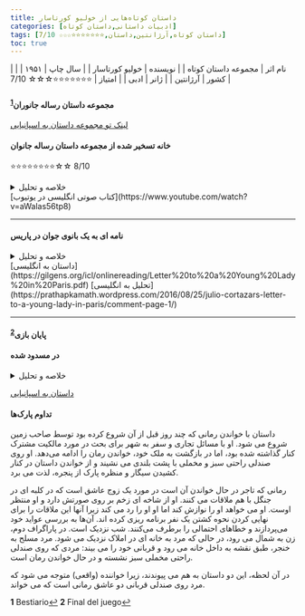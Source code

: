 ```yaml
---
title: داستان‌ کوتاه‌هایی از خولیو کورتاسار
categories: [ادبیات داستانی,داستان کوتاه]
tags: [داستان کوتاه,آرژانتین,داستان,⭐⭐⭐⭐⭐⭐⭐☆☆☆ 7/10]
toc: true
---
```


| نام اثر | مجموعه داستان‌ کوتاه‌ |
| نویسنده | خولیو کورتاسار |
| سال چاپ | ۱۹۵۱ |
| کشور | آرژانتین |
| ژانر | ادبی |
| امتیاز | ⭐⭐⭐⭐⭐⭐⭐☆☆☆ 7/10 |



#### مجموعه داستان رساله جانوران<sup id="a1">[1](#f1)</sup>
[لینک تو مجموعه داستان به اسپانیایی](https://redescolar.ilce.edu.mx/sitios/micrositios/26_agosto_juliocortazar/doc/03_julio-cortazar-bestiario.pdf)


#### خانه تسخیر شده از مجموعه داستان رساله جانوان
⭐⭐⭐⭐⭐⭐⭐⭐☆☆ 8/10

<details>
  <summary>خلاصه و تحلیل</summary>
  یک برادر و خواهر میانسال تنها در خانه بسیار بزرگ قدیمی‌شان که در آنجا بزرگ شده‌اند، زندگی می‌کنند بدون اینکه ازدواج کرده باشند.

خانه تسخیرشده بیانگر احساس تهاجم است. با این حال، ویژگی این داستان در وجود تحلیل های متعدد است. برخی از تحلیل‌ها شامل عناصر روانکاوانه می‌شوند که نشان می‌دهد خانه برای برادران نشان دهنده رحم مادری است که از ترس بیرون نمی‌خواهند از آن خارج شوند. همچنین ممکن است این برادران نماینده نسل‌هایی باشند که نسبت به نسل‌های جدید بی‌تحمل هستند یا جوانانی که به مرور زمان آنها را به آرامی جابجا می‌کنند. یا شاید از ترس از "حضور" نیاکانی که آنها را عذاب می دهند می گریزند. از سوی دیگر، تحلیل هایی وجود دارد که با رعایت «آیین» یا مشاغل روزمره و صومعه نشینی برادران، به آن فضای دینداری می بخشد. و حتی قیاسهایی بین این دو برادر با داستان کتاب مقدس آدم و حوا از بهشت ​​رانده شد.

چه این تهدید (صداهای عجیب) چیزی درونی یا خارجی در نظر گرفته شود، همه فرضیه ها بر عنصر دوگانه «تهاجم-اخراج» به عنوان محوری در داستان اتفاق نظر دارند.
</details>
<!-- [ترجمه فارسی این داستان با تحلیل](http://www.chouk.ir/maghaleh-naghd-gotogoo/16765-2021-02-04-23-09-27.html) -->
[کتاب صوتی انگلیسی در یوتیوب](https://www.youtube.com/watch?v=aWalas56tp8)


----

#### نامه ای به یک بانوی جوان در پاریس

<details>
  <summary>خلاصه و تحلیل</summary>
داستان «نامه‌ای به بانوی جوان در پاریس» نویسنده آرژانتینی خولیو کورتازار، نبوغ او را برای آشکار کردن نظم پنهان و ارتباطات بین چیزها نشان می‌دهد. همانطور که به خواندن ادامه می دهید، رئالیسم جادویی شگفتی های کوچک و لذت بخشی را متوجه شما می کند. در پایان متوجه می‌شوید که گلدوزی‌های ظریف آن کفن است بر تراژدی غم‌انگیز زندگی.

داستان نامه ای است که سرایدار خانه ای در بوینس آیرس به صاحبخانه آن به نام آندره آ که در پاریس اقامت دارد می نویسد. به نظر می رسد که او بیش از حد در مورد نفوذ "بر اساس نظم فشرده، ساخته شده حتی به بهترین شبکه های هوایی" که خانه تراوش می کند، احساس گناه می کند. او به دلیل ترس از برهم زدن نظم، حتی از تغییر موقعیت سینی روی میز ناهار خوری برای راحت تر کردن آن برای استفاده شخصی خود بی میل است. اما به زودی او فاش می کند که، با این حال، هدف از این نامه به اشتراک گذاشتن این احساس نیست، بلکه گفتن او در مورد "خرگوش ها" است.

خرگوش ها آن چیزی نیستند که آندریا (یا شما خواننده) ممکن است انتظار داشته باشد. آنها خرگوش های کوچکی هستند که نامه نویس عادت دارد مرتباً استفراغ کند. مدتی بود که با این مشکل مواجه بود. اما او تا به حال آن را به عنوان یک راز حفظ کرده بود. او در خانه خودش در بالکن قرار داشت تا آنها را در گلدان‌هایی که با میخک تغذیه می‌کردند، از چشم دیگران پنهان کند. او آنها را یکی یکی آنجا رها می کرد زیرا فقط یک بار در ماه یا بیشتر یک خرگوش استفراغ می کرد و به زندگی عادی خود ادامه می داد. وقتی خرگوش بزرگ شد، آن را برای یکی از دوستانش که معتقد بود پرورش خرگوش سرگرمی او بوده است، هدیه می داد. اما در خانه آندریا این رویداد بیشتر شد و در مدت کوتاهی حدود یازده خرگوش کوچک در دست داشت. برای اینکه آنها را از سارا، خدمتکار و تنها فرد دیگری که در خانه زندگی می کرد پنهان کند، آنها را در کمد لباسی در اتاق خواب آندریا که برای خودش استفاده می کرد، بسته نگه داشت. او با میخک به آنها غذا می داد و فقط شب هایی که سارا در اتاقش می خوابید آنها را در اتاق بیرون می گذاشت. سحر آنها را دوباره در کمد لباس گذاشت. اما در زمان نوشتن نامه، موضوع از دست او خارج شده بود. خرگوش ها تا آن زمان آنقدر بزرگ شده بودند که نمی توانستند در کمد لباس قرار بگیرند. تمام کتاب‌های با ارزش داخل کمد و همچنین روکش صندلی‌ها، قالیچه‌ها و این‌ها را خورده یا نابود کرده بودند. او نامه «مرگبار» را به پایان می رساند و فاش می کند که اکنون مجبور شده است گام نهایی را بردارد تا برای همیشه از شر آنها خلاص شود. اما این کار را نمی توان بدون خلاص شدن از شر خود انجام داد، درست است؟ بنابراین او می‌گوید صبح روز بعد مردم در خیابان زیر بالکن مشغول بیرون آوردن جسد غیر از خرگوش‌ها خواهند بود، خرگوش‌ها نیز به صورت پراکنده در اطراف دراز می‌کشند اما چندان مورد توجه قرار نمی‌گیرند.

بله، داستان پازلی است که به صورت شما پرتاب می شود، هر چند لذت بخش باشد. ممکن است زمان زیادی طول نکشد تا شما آن را با آسان‌ترین کلید در دسترس تفسیر نمادین حل کنید - اینکه خرگوش‌ها اسکلتی را نشان می‌دهند که هر مردی در کمد تمدن خود محافظت می‌کند. اما آیا این کافی است؟ آیا داستان به چیزی اشاره نمی کند که تفسیر را به چالش می کشد، یک دژاووی همیشه گریزان؟ آیا احساس غم انگیز در پایان تداعی کننده یک تمسخر بی رحمانه به عذاب وجود انسان نیست؟ یا فقط مستحق یک خنده شیطنت آمیز شماست؟
</details>
[داستان به انگلیسی](https://gilgens.org/icl/onlinereading/Letter%20to%20a%20Young%20Lady%20in%20Paris.pdf)
[تحلیل به انگلیسی](https://prathapkamath.wordpress.com/2016/08/25/julio-cortazars-letter-to-a-young-lady-in-paris/comment-page-1/)

----

#### پایان بازی<sup id="a2">[2](#f2)</sup>

#### در مسدود شده 

<details>
  <summary>خلاصه و تحلیل</summary>

داستان با شرح هتل سروانتس در مرکز مونته ویدئو آغاز می شود، جایی که پترون، قهرمان داستان، در آن اقامت دارد. توصیه ای دریافت کرده بودم و اتاقی را در طبقه دوم انتخاب کرده بودم. راوی سوم شخص، هتل را به عنوان «تاریک، ساکت، تقریباً متروک» توصیف می‌کند. چندین بار تکرار می شود که سکوت هتل قابل توجه است. کوچکترین صداها در سکوت غلیظ ساختمان بلند است. به طور خاص، اتاق پترون آفتاب و هوا کمی دارد، تنها یک پنجره رو به سقف وجود دارد. مبلمان خوب است: کمد لباس، قفسه و کشو.

مدیری که مردی قد بلند، لاغر و ملایم است به او می گوید که در تنها اتاق کنارش زنی تنها زندگی می کرد که در جایی کار می کرد و شب به اتاق برمی گردد. پترون در آسانسور از کنار او می گذرد و او را با دسته کلیدش می شناسد.

پس از یک روز جلسات و ناهارهای کاری، به هتل می رسد و سریع به خواب می رود. وقتی از خواب بیدار می شود، «در همان دقایق اولیه که هنوز بقایای شب و رویا وجود دارد»، یک موجود گریان او را آشفته می کند.

پترون با کنفرانس ها و تعهدات کاری به خوبی ادامه می دهد. در شب دوم در هتل، او متوجه می شود که کمد قدیمی دری را که به اتاق بعدی منتهی می شود مسدود کرده است. او دوباره با لذت به خواب می رود و دوباره صدای گریه را می شنود، این بار با وضوح و تمرکز بیشتر. او متوجه می شود که صدا از در محکوم به فنا می آید. اولین چیزی که فکر می کند این است که این گریه تایید می کند که شب قبل هم آن را شنیده است. بعد فکر می کند که امکان نداشت در اتاق زن تنها بچه باشد. او موفق می شود بخوابد اما دوباره بیدار می شود، زیرا علاوه بر گریه کودک می شنود که زنی سعی می کند او را آرام کند.

صبح روز بعد، بد خوابیده و با روحیه بد، مشکل را به مدیر می گوید اما او قول می دهد که بچه کوچکی در آن طبقه نیست. پترون فکر می‌کند که مدیر به او دروغ می‌گوید، صدای آکوستیک هتل او را فریب می‌دهد، یا خواب دیده است.

روز بعد از کاباره بازدید می کند اما حوصله اش سر می رود و به هتل برمی گردد. یک بار دیگر متوجه سکوت بیش از حد هتل می شود. او راه هایی اختراع می کند که صدای کودک را مسدود کند اما آنها را انجام نمی دهد و به دلیل گریه کودک ساعت سه بامداد از خواب بیدار می شود. در نظر داشته باشید که نگهبان شب را صدا کنید تا شاهد وجود موجود باشد و سپس به کمد بکوبید تا زن کودک را ساکت کند. در آن لحظه فکر کرد که مدیر به او دروغ نگفته است. دوباره به تسلی زن گوش کن. او سعی می‌کند کودک را تصور کند، اما موفق نمی‌شود، «انگار گفته‌های هتلدار درست‌تر از واقعیتی است که می‌شنود» (2016:45). پترون سعی می کند این گریه را به طور منطقی توضیح دهد تا دریابد که از کجا آمده است. او فکر می کند که این می تواند یک تله باشد، یک بازی هیولایی که توسط یک زن مجرد انجام می شود که سعی می کند بچه دار شود.

کاملاً بیدار نیست، میز خواب را روشن می کند، کمد را باز می کند و در محکوم را آشکار می گذارد. او برخورد به دیوار را خیلی کم می داند. صورتش را به در نزدیک می کند و شروع به تقلید از فالستوی پسر می کند. او ناله می کند و هق هق می کند و صدای زن را می شنود که در اتاق می دود و به فریاد ادامه می دهد.

صبح روز بعد در خواب صدای کارمند و زن را می شنود. ساعت ده وقتی از اتاقش خارج می شود، چمدان ها و صندوق عقب را نزدیک آسانسور می بیند. او با مدیری ملاقات می کند که به او اطلاع می دهد که آن خانم بعدازظهر از هتل خارج می شود.

در خیابان احساس سرگیجه می کند، تجارت را فراموش می کند و به فکر کودک مرموز ادامه می دهد. او به خاطر رفتن زن احساس گناه می کند. دوباره به عذرخواهی فکر می کند اما پشیمان می شود.

شب هنگام بازگشت به هتل در اتاق احساس بد و ناراحتی می کند. او به طعنه فکر می کند که دلش برای گریه کودک تنگ شده است. سکوت غلیظ به نظر می رسد و به خواب رفتن شما را سخت می کند. بعداً دوباره صدای گریه را می شنود و فکر می کند که زن به خوبی او را دلداری داده است.

دربسته‌شده داستانی خارق‌العاده است. همانطور که جکسون می‌فهمد، داستان خارق‌العاده در فضایی از روزمرگی ظاهری، در امنیت دنیای شناخته‌شده رخ می‌دهد و به سمت فضایی عجیب‌تر و کمیاب‌تر می‌رود. راوی نه می فهمد چه اتفاقی می افتد و نه قادر به تفسیر آن است. در مورد این داستان، راوی در رتبه سوم قرار دارد و به اندازه شخصیت ها می شناسد. او دائماً در مورد گریه نوزادی که پترون می شنود، شک می کند: او متعجب است که از کجا می آید و آیا واقعی است یا حاصل تخیلات او است. از نظر جکسون، مرکز داستان خارق‌العاده شامل پرسش در مورد آنچه به عنوان واقعی ثبت شده است و بی‌ثباتی روایی که این به معنای آن است، است. از این نظر، ما سؤالات مداومی را که پترون از خود می پرسد را درک می کنیم که صدایی که مانع از خوابیدن او در هتل شده از کجا آمده است.
</details>

[داستان به اسپانیایی](https://www.ingenieria.unam.mx/dcsyhfi/material_didactico/Literatura_Hispanoamericana_Contemporanea/Autores_C/CORTAZAR/puerta.pdf)


#### تداوم پارک‌ها

داستان با خواندن رمانی که چند روز قبل از آن شروع کرده بود توسط صاحب زمین شروع می شود. او با مسائل تجاری و سفر به شهر برای بحث در مورد مالکیت مشترک کنار گذاشته شده بود، اما در بازگشت به ملک خود، خواندن رمان را ادامه می‌دهد. او روی صندلی راحتی سبز و مخملی با پشت بلندی می نشیند و از خواندن داستان در کنار کشیدن سیگار و منظره پارک از پنجره، لذت می برد. 

رمانی که تاجر در حال خواندن آن است در مورد یک زوج عاشق است که در کلبه ای در جنگل با هم ملاقات می کنند. او از شاخه ای زخم بر روی صورتش دارد و او منتظر اوست. او می خواهد او را نوازش کند اما او او را رد می کند زیرا آنها این ملاقات را برای نهایی کردن نحوه کشتن یک نفر برنامه ریزی کرده اند. آن‌ها به بررسی عواید خود می‌پردازند و خطاهای احتمالی را برطرف می‌کنند. شب نزدیک است. در پاراگراف دوم، زن به شمال می رود، در حالی که مرد به خانه ای در املاک نزدیک می شود. مرد مسلح به خنجر، طبق نقشه به داخل خانه می رود و قربانی خود را می بیند: مردی که روی صندلی راحتی مخملی سبز نشسته و در حال خواندن رمان است.

در آن لحظه، این دو داستان به هم می پیوندند، زیرا خواننده (واقعی) متوجه می شود که مرد روی صندلی قربانی دو عاشق رمانی است که می خواند.



<b id="f1">1</b> <span class="footnote">Bestiario</span>[↩](#a1)
<b id="f2">2</b> <span class="footnote">Final del juego</span>[↩](#a2)

